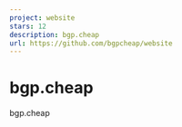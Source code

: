 ```yaml
---
project: website
stars: 12
description: bgp.cheap
url: https://github.com/bgpcheap/website
---
```


# bgp.cheap
bgp.cheap


